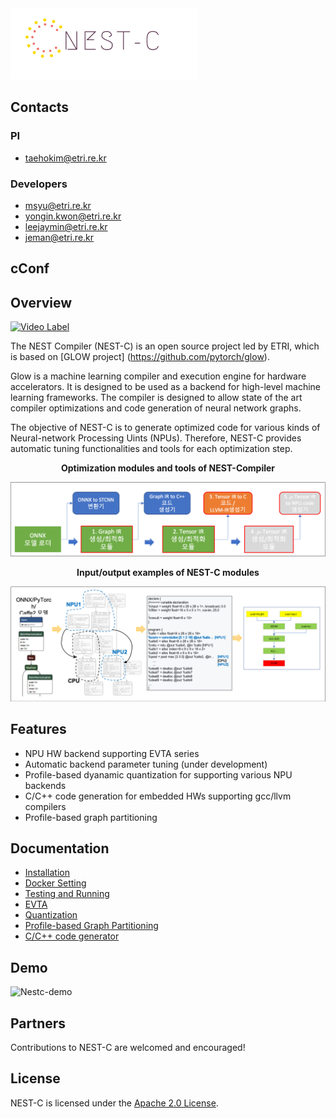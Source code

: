 <!---![NEST-C Logo](docs/nestc/logo_nestc.png)-->
<img src="./docs/nestc/logo_nestc.png" width="300"> 

## Contacts
### PI
* taehokim@etri.re.kr
### Developers
* msyu@etri.re.kr
* yongin.kwon@etri.re.kr
* leejaymin@etri.re.kr
* jeman@etri.re.kr
    
## cConf


## Overview  

[![Video Label](https://img.youtube.com/vi/Lx6PYoUUgvo/0.jpg)](https://youtu.be/Lx6PYoUUgvo?t=0s)

The NEST Compiler (NEST-C) is an open source project led by ETRI, which is based on [GLOW project] (https://github.com/pytorch/glow). 

Glow is a machine learning compiler and execution engine for hardware
accelerators. It is designed to be used as a backend for high-level machine
learning frameworks. The compiler is designed to allow state of the art
compiler optimizations and code generation of neural network graphs. 

The objective of NEST-C is to generate optimized code for various kinds of Neural-network Processing Uints (NPUs). Therefore, NEST-C provides automatic tuning functionalities and tools for each optimization step.  


<center><b>Optimization modules and tools of NEST-Compiler</b>


<img src="docs/nestc/nestc_overview-1.png" width="800"></center>
  
<center><b> Input/output examples of NEST-C modules </b>


<img src="docs/nestc/nestc_overview-2.png" width="800"></center>

## Features
* NPU HW backend supporting EVTA series
* Automatic backend parameter tuning (under development)
* Profile-based dyanamic quantization for supporting various NPU backends
* C/C++ code generation for embedded HWs supporting gcc/llvm compilers
* Profile-based graph partitioning


## Documentation

* [Installation](docs/nestc/install.md)
* [Docker Setting](docs/nestc/DockerSetting.md)
* [Testing and Running](docs/nestc/testing.md)
* [EVTA](docs/nestc/evta.md)
* [Quantization](docs/nestc/quantization.md)
* [Profile-based Graph Partitioning](docs/nestc/NestPartitioner-kor.md)
* [C/C++ code generator](docs/nestc/KCC2020-ccodegen-publish.pdf)


## Demo

![Nestc-demo](docs/nestc/nestc_demo.gif)



## Partners

Contributions to NEST-C are welcomed and encouraged! 

## License

NEST-C is licensed under the [Apache 2.0 License](LICENSE).


